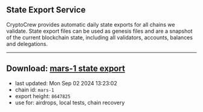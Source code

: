 ## State Export Service
CryptoCrew provides automatic daily state exports for all chains we validate. State export files can be used as genesis files and are a snapshot of the current blockchain state, including all validators, accounts, balances and delegations.

---
**Download: [mars-1 state export](https://dl-eu2.ccvalidators.com/SERVICE/mars/mars-1_export_8647825.json)**
---

- last updated: Mon Sep 02 2024 13:23:02
- chain id: `mars-1`
- export height: `8647825`
- use for: airdrops, local tests, chain recovery
